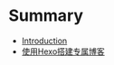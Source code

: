 # Summary

* [Introduction](README.md)
* [使用Hexo搭建专属博客](shi-yong-hexo-da-jian-zhuan-shu-bo-ke.md)



